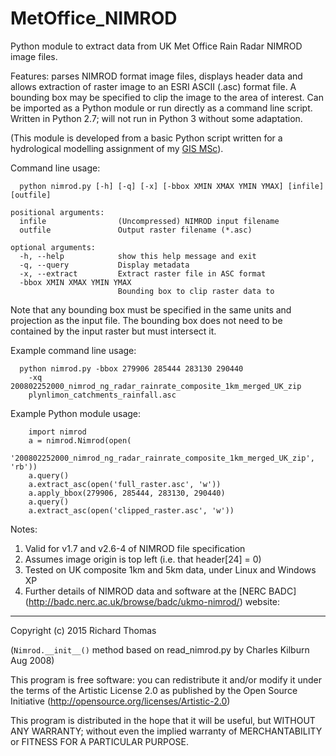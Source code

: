 # MetOffice_NIMROD
Python module to extract data from UK Met Office Rain Radar NIMROD image files.

Features: parses NIMROD format image files, displays header data and allows extraction of
raster image to an ESRI ASCII (.asc) format file. A bounding box may be
specified to clip the image to the area of interest. Can be imported as a
Python module or run directly as a command line script. Written in Python 2.7; will not run in Python 3 without some adaptation.

(This module is developed from a basic Python script written for a hydrological
modelling assignment of my [GIS MSc](http://richard-thomas.github.io/GIS_MSc/)).

Command line usage:
```
  python nimrod.py [-h] [-q] [-x] [-bbox XMIN XMAX YMIN YMAX] [infile] [outfile]

positional arguments:
  infile                (Uncompressed) NIMROD input filename
  outfile               Output raster filename (*.asc)

optional arguments:
  -h, --help            show this help message and exit
  -q, --query           Display metadata
  -x, --extract         Extract raster file in ASC format
  -bbox XMIN XMAX YMIN YMAX
                        Bounding box to clip raster data to
```

Note that any bounding box must be specified in the same units and projection
as the input file. The bounding box does not need to be contained by the input
raster but must intersect it.

Example command line usage:
```
  python nimrod.py -bbox 279906 285444 283130 290440
    -xq 200802252000_nimrod_ng_radar_rainrate_composite_1km_merged_UK_zip
    plynlimon_catchments_rainfall.asc
```

Example Python module usage:
```
    import nimrod
    a = nimrod.Nimrod(open(
        '200802252000_nimrod_ng_radar_rainrate_composite_1km_merged_UK_zip', 'rb'))
    a.query()
    a.extract_asc(open('full_raster.asc', 'w'))
    a.apply_bbox(279906, 285444, 283130, 290440)
    a.query()
    a.extract_asc(open('clipped_raster.asc', 'w'))
```

Notes:
  1. Valid for v1.7 and v2.6-4 of NIMROD file specification
  2. Assumes image origin is top left (i.e. that header[24] = 0)
  3. Tested on UK composite 1km and 5km data, under Linux and Windows XP
  4. Further details of NIMROD data and software at the [NERC BADC]
  (http://badc.nerc.ac.uk/browse/badc/ukmo-nimrod/) website:
         
----
Copyright (c) 2015 Richard Thomas

(`Nimrod.__init__()` method based on read_nimrod.py by Charles Kilburn Aug 2008)

This program is free software: you can redistribute it and/or modify
it under the terms of the Artistic License 2.0 as published by the
Open Source Initiative (http://opensource.org/licenses/Artistic-2.0)

This program is distributed in the hope that it will be useful,
but WITHOUT ANY WARRANTY; without even the implied warranty of
MERCHANTABILITY or FITNESS FOR A PARTICULAR PURPOSE.
